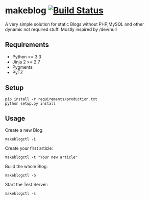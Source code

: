 # makeblog [![Build Status](https://travis-ci.org/encbladexp/makeblog.svg?branch=master)](https://travis-ci.org/encbladexp/makeblog)


A very simple solution for static Blogs without PHP,MySQL and other dynamic not
required stuff. Mostly inspired by /dev/null

## Requirements

* Python >= 3.3
* Jinja 2 >= 2.7
* Pygments
* PyTZ

## Setup

    pip install -r requirements/production.txt
    python setup.py install

## Usage

Create a new Blog:

    makeblogctl -i

Create your first article:

    makeblogctl -t "Your new article"

Build the whole Blog:

    makeblogctl -b

Start the Test Server:

    makeblogctl -s
